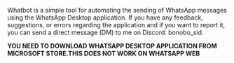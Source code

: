 Whatbot is a simple tool for automating the sending of WhatsApp messages using the WhatsApp Desktop application. If you have any feedback, suggestions, or errors regarding the application and if you want to report it, you can send a direct message (DM) to me on Discord: bonobo_sid.

****YOU NEED TO DOWNLOAD WHATSAPP DESKTOP APPLICATION FROM MICROSOFT STORE.THIS DOES NOT WORK ON WHATSAPP WEB****

